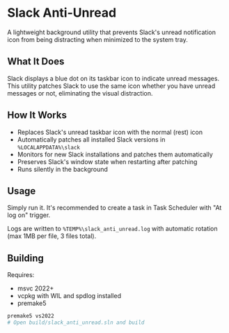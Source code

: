 # Slack Anti-Unread

A lightweight background utility that prevents Slack's unread notification icon from being distracting when minimized to the system tray.

## What It Does

Slack displays a blue dot on its taskbar icon to indicate unread messages. This utility patches Slack to use the same icon whether you have unread messages or not, eliminating the visual distraction.

## How It Works

- Replaces Slack's unread taskbar icon with the normal (rest) icon
- Automatically patches all installed Slack versions in `%LOCALAPPDATA%\slack`
- Monitors for new Slack installations and patches them automatically
- Preserves Slack's window state when restarting after patching
- Runs silently in the background

## Usage

Simply run it.
It's recommended to create a task in Task Scheduler with "At log on" trigger.

Logs are written to `%TEMP%\slack_anti_unread.log` with automatic rotation (max 1MB per file, 3 files total).

## Building

Requires:
- msvc 2022+
- vcpkg with WIL and spdlog installed
- premake5

```sh
premake5 vs2022
# Open build/slack_anti_unread.sln and build
```